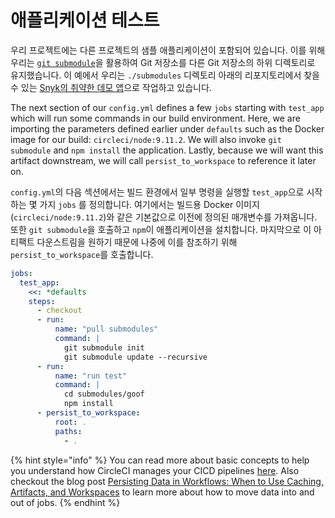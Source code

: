 # 애플리케이션 테스트

우리 프로젝트에는 다른 프로젝트의 샘플 애플리케이션이 포함되어 있습니다. 이를 위해 우리는 [`git submodule`](https://git-scm.com/book/en/v2/Git-Tools-Submodules)을 활용하여 Git 저장소를 다른 Git 저장소의 하위 디렉토리로 유지했습니다. 이 예에서 우리는 `./submodules` 디렉토리 아래의 리포지토리에서 찾을 수 있는 [Snyk의 취약한 데모 앱](https://github.com/snyk/goof)으로 작업하고 있습니다.

The next section of our `config.yml` defines a few `jobs` starting with `test_app` which will run some commands in our build environment. Here, we are importing the parameters defined earlier under `defaults` such as the Docker image for our build: `circleci/node:9.11.2`. We will also invoke `git submodule` and `npm install` the application. Lastly, because we will want this artifact downstream, we will call `persist_to_workspace` to reference it later on.

`config.yml`의 다음 섹션에서는 빌드 환경에서 일부 명령을 실행할 `test_app`으로 시작하는 몇 가지 `jobs`  를 정의합니다. 여기에서는 빌드용 Docker 이미지(`circleci/node:9.11.2`)와 같은 기본값으로 이전에 정의된 매개변수를 가져옵니다. 또한 `git submodule`을 호출하고 `npm`이 애플리케이션을 설치합니다. 마지막으로 이 아티팩트 다운스트림을 원하기 때문에 나중에 이를 참조하기 위해 `persist_to_workspace`를 호출합니다.

```yaml
jobs:
  test_app:
    <<: *defaults
    steps:
      - checkout
      - run:
          name: "pull submodules"
          command: |
            git submodule init
            git submodule update --recursive
      - run:
          name: "run test"
          command: |
            cd submodules/goof
            npm install
      - persist_to_workspace:
          root: .
          paths:
            - .
```

{% hint style="info" %}
You can read more about basic concepts to help you understand how CircleCI manages your CICD pipelines [here](https://circleci.com/docs/2.0/concepts/). Also checkout the blog post [Persisting Data in Workflows: When to Use Caching, Artifacts, and Workspaces](https://circleci.com/blog/persisting-data-in-workflows-when-to-use-caching-artifacts-and-workspaces/) to learn more about how to move data into and out of jobs.
{% endhint %}
